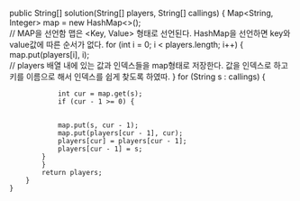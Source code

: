 public String[] solution(String[] players, String[] callings) {
            Map<String, Integer> map = new HashMap<>();  
            // MAP을 선언함 맵은 <Key, Value> 형태로 선언된다. HashMap을 선언하면 key와 value값에 따른 순서가 없다.
            for (int i = 0; i < players.length; i++) {
                map.put(players[i], i);  
                // players 배열 내에 있는 값과 인덱스들을 map형태로 저장한다. 값을 인덱스로 하고 키를 이름으로 해서 인덱스를 쉽게 찾도록 하였따.
            }
            for (String s : callings) {

                int cur = map.get(s);
                if (cur - 1 >= 0) {


                map.put(s, cur - 1);
                map.put(players[cur - 1], cur);
                players[cur] = players[cur - 1];
                players[cur - 1] = s;
            }
            }
            return players;
        }
    }
